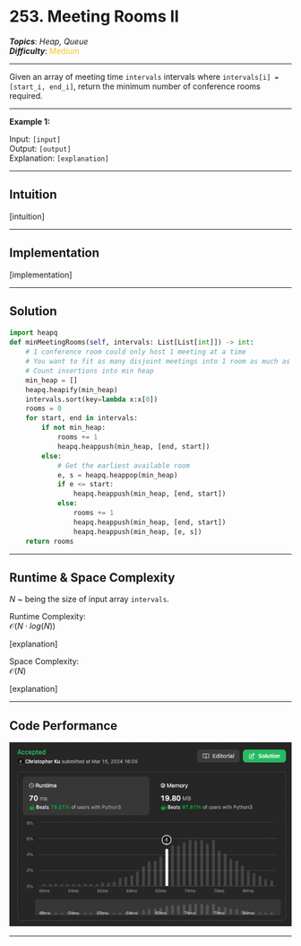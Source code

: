 # 253. Meeting Rooms II
***Topics***: *Heap, Queue*  
***Difficulty***: <span style="color: #fac31d;">Medium</span>
<!-- green: #46c6c2, yellow: #fac31d, red: #f8615c-->
---
Given an array of meeting time `intervals` intervals where `intervals[i] = [start_i, end_i]`, return the minimum number of conference rooms required.

---
**Example 1:**  

Input: `[input]`  
Output: `[output]`  
Explanation: `[explanation]`  

---
## Intuition
[intuition]

---
## Implementation
[implementation]

---
## Solution
```python
import heapq
def minMeetingRooms(self, intervals: List[List[int]]) -> int:
    # 1 conference room could only host 1 meeting at a time
    # You want to fit as many disjoint meetings into 1 room as much as possible
    # Count insertions into min heap
    min_heap = []
    heapq.heapify(min_heap)
    intervals.sort(key=lambda x:x[0])
    rooms = 0
    for start, end in intervals:
        if not min_heap:
            rooms += 1
            heapq.heappush(min_heap, [end, start])
        else:
            # Get the earliest available room
            e, s = heapq.heappop(min_heap)
            if e <= start:
                heapq.heappush(min_heap, [end, start])
            else:
                rooms += 1
                heapq.heappush(min_heap, [end, start])
                heapq.heappush(min_heap, [e, s])
    return rooms
```
---
## Runtime & Space Complexity
$N$ ~ being the size of input array `intervals`.  

Runtime Complexity:  
$\mathcal{O}(N \cdot log(N))$

[explanation]

Space Complexity:  
$\mathcal{O}(N)$

[explanation]

---
## Code Performance
![253 code performance](../y_resources/code-performances/lc-253.png)

---